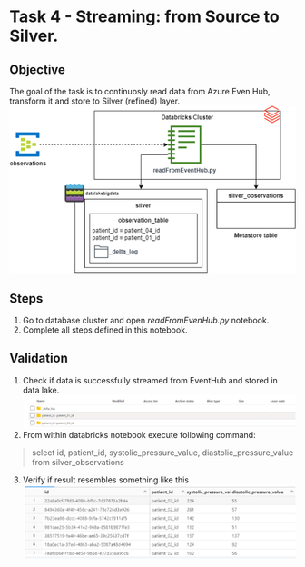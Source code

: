 
# Task 4 - Streaming: from Source to Silver.
## Objective 
The goal of the task is to continuosly read data from Azure Even Hub, transform it and store to Silver (refined) layer.
![objective](https://raw.githubusercontent.com/stanislav-zhurich/azure-big-data-reference-architecture/main/images/task4-objective.png)
## Steps
1. Go to database cluster and open *readFromEvenHub.py* notebook.
2. Complete all steps defined in this notebook.
## Validation
1. Check if data is successfully streamed from EventHub and stored in data lake.
![ADLS structure](https://raw.githubusercontent.com/stanislav-zhurich/azure-big-data-reference-architecture/main/images/task4-adls%20strcuture.png)
2. From within databricks notebook execute following command:
> select id, patient_id, systolic_pressure_value, diastolic_pressure_value from silver_observations
3. Verify if result resembles something like this
![result](https://raw.githubusercontent.com/stanislav-zhurich/azure-big-data-reference-architecture/main/images/task4-result.png)
 
